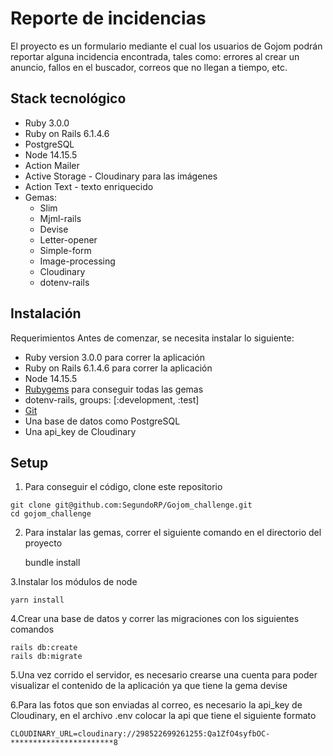# Reporte de incidencias
El proyecto es un formulario mediante el cual los usuarios de Gojom podrán reportar alguna incidencia encontrada, tales como: errores al crear un anuncio, fallos en el buscador, correos que no llegan a tiempo, etc.

## Stack tecnológico
- Ruby 3.0.0
- Ruby on Rails 6.1.4.6
- PostgreSQL
- Node 14.15.5
- Action Mailer
- Active Storage - Cloudinary para las imágenes
- Action Text - texto enriquecido
- Gemas:
	- Slim
	- Mjml-rails
	- Devise
	- Letter-opener
	- Simple-form
	- Image-processing
	- Cloudinary
	- dotenv-rails

## Instalación
Requerimientos
Antes de comenzar, se necesita instalar lo siguiente:
- Ruby version 3.0.0 para correr la aplicación
- Ruby on Rails  6.1.4.6 para correr la aplicación
- Node 14.15.5
- [ Rubygems](http://https://rubygems.org/ " Rubygems") para conseguir todas las gemas
- dotenv-rails, groups: [:development, :test]
- [Git ](hthttps://docs.github.com/en/get-started/quickstart/set-up-gittp:// "Git ")
- Una base de datos como PostgreSQL
- Una api_key de Cloudinary
## Setup
1. Para conseguir el código, clone este repositorio
```
git clone git@github.com:SegundoRP/Gojom_challenge.git
cd gojom_challenge
```
2. Para instalar las gemas, correr el siguiente comando en el directorio del proyecto


    bundle install

3.Instalar los módulos de node


    yarn install
4.Crear una base de datos y correr las migraciones con los siguientes comandos


    rails db:create
    rails db:migrate
5.Una vez corrido el servidor, es necesario crearse una cuenta para poder visualizar el contenido de la aplicación ya que tiene la gema devise

6.Para las fotos que son enviadas al correo, es necesario la api_key de Cloudinary, en el archivo .env colocar la api que tiene el siguiente formato


    CLOUDINARY_URL=cloudinary://298522699261255:Qa1ZfO4syfbOC-***********************8
